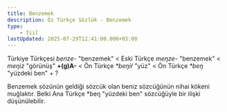 ```yaml
---
title: Benzemek
description: Öz Türkçe Sözlük - Benzemek
type:
    - fiil
lastUpdated: 2025-07-29T12:41:00.000+03:00
---
```

Türkiye Türkçesi _benze-_ "benzemek" < Eski Türkçe _meŋze-_ "benzemek" < _meŋiz_ "görünüş" **+(g)A-** < Ön Türkçe _\*beŋiŕ_ "yüz" < Ön Türkçe _\*beŋ_ "yüzdeki ben" + ?

Benzemek sözünün geldiği sözcük olan beniz sözcüğünün nihai kökeni muğlaktır. Belki Ana Türkçe \*beŋ "yüzdeki ben" sözcüğüyle bir ilişki düşünülebilir.
